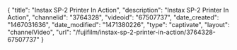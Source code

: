{
    "title": "Instax SP-2 Printer In Action",
    "description": "Instax SP-2 Printer In Action",
    "channelid": "3764328",
    "videoid": "67507737",
    "date_created": "1467031636",
    "date_modified": "1471380226",
    "type": "captivate",
    "layout": "channelVideo",
    "url": "\/fujifilm\/instax-sp-2-printer-in-action\/3764328-67507737"
}